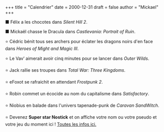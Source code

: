 +++
title = "Calendrier"
date = 2000-12-31
draft = false
author = "Mickael"
+++ 

■ Félix a les chocotes dans *Silent Hill 2*.

■ Mickaël chasse le Dracula dans *Castlevania: Portrait of Ruin*.

⭐️ Cédric bénit tous ses archers pour éclater les dragons noirs d'en face dans *Heroes of Might and Magic III*.

⭐️ Le Vav’ aimerait avoir cinq minutes pour se lancer dans *Outer Wilds*.

⭐️ Jack rallie ses troupes dans *Total War: Three Kingdoms*.

⭐️ eFoxot se rafraichit en attendant *Frostpunk 2*.

⭐️ Robin commet un écocide au nom du capitalisme dans *Satisfactory*.

⭐️ Niobius en balade dans l'univers tapenade-punk de *Caravan SandWitch*.

⭐️ Devenez **Super star Nostick** et on affiche votre nom ou votre pseudo et votre jeu du moment ici ! [Toutes les infos ici.](https://fr.ulule.com/nostick/)